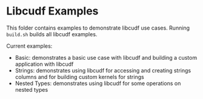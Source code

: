 # Libcudf Examples

This folder contains examples to demonstrate libcudf use cases. Running `build.sh` builds all
libcudf examples.

Current examples:

- Basic: demonstrates a basic use case with libcudf and building a custom application with libcudf
- Strings: demonstrates using libcudf for accessing and creating strings columns and for building custom kernels for strings
- Nested Types: demonstrates using libcudf for some operations on nested types
